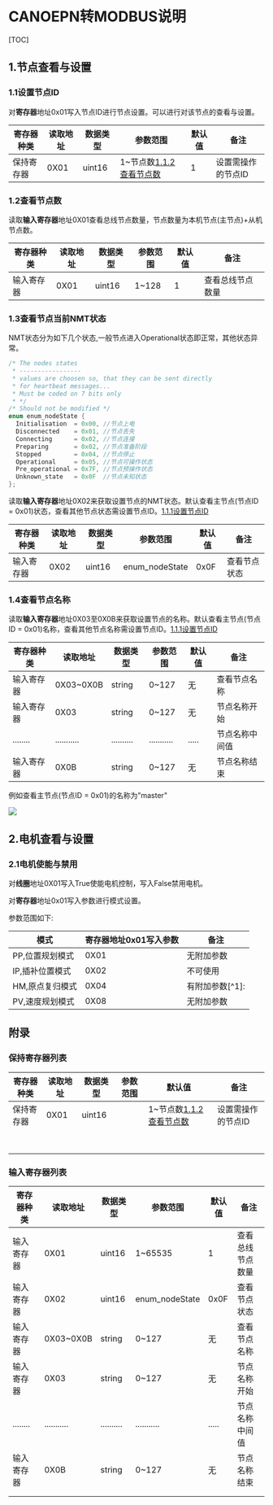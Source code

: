 # CANOEPN转MODBUS说明

[TOC]



## 1.节点查看与设置

### 1.1设置节点ID

对**寄存器**地址0x01写入节点ID进行节点设置。可以进行对该节点的查看与设置。

|寄存器种类|读取地址|数据类型|参数范围|默认值|备注|
| --------------- | -------------------------- | --------------- | -------------------------- | --------------- | --------------- |
|保持寄存器|0X01| uint16   | 1~节点数[1.1.2查看节点数](#1.1.2查看节点数) | 1      |设置需操作的节点ID|

### 1.2查看节点数

读取**输入寄存器**地址0X01查看总线节点数量，节点数量为本机节点(主节点)+从机节点数。

| 寄存器种类 | 读取地址 | 数据类型 | 参数范围 | 默认值 | 备注             |
| ---------- | -------- | -------- | -------- | ------ | ---------------- |
| 输入寄存器 | 0X01     | uint16   | 1~128    | 1      | 查看总线节点数量 |

### 1.3查看节点当前NMT状态

NMT状态分为如下几个状态,一般节点进入Operational状态即正常，其他状态异常。

```c
/* The nodes states 
 * -----------------
 * values are choosen so, that they can be sent directly
 * for heartbeat messages...
 * Must be coded on 7 bits only
 * */
/* Should not be modified */
enum enum_nodeState {
  Initialisation  = 0x00, //节点上电
  Disconnected    = 0x01, //节点丢失
  Connecting      = 0x02, //节点连接
  Preparing       = 0x02, //节点准备阶段
  Stopped         = 0x04, //节点停止
  Operational     = 0x05, //节点可操作状态
  Pre_operational = 0x7F, //节点预操作状态
  Unknown_state   = 0x0F  //节点未知状态
};
```

读取**输入寄存器**地址0X02来获取设置节点的NMT状态。默认查看主节点(节点ID = 0x01)状态，查看其他节点状态需设置节点ID。[1.1.1设置节点ID](#1.1.1设置节点ID)

| 寄存器种类 | 读取地址 | 数据类型 | 参数范围       | 默认值 | 备注         |
| ---------- | -------- | -------- | -------------- | ------ | ------------ |
| 输入寄存器 | 0X02     | uint16   | enum_nodeState | 0x0F   | 查看节点状态 |

### 1.4查看节点名称

读取**输入寄存器**地址0X03至0X0B来获取设置节点的名称。默认查看主节点(节点ID = 0x01)名称，查看其他节点名称需设置节点ID。[1.1.1设置节点ID](#1.1.1设置节点ID)

| 寄存器种类 | 读取地址    | 数据类型   | 参数范围    | 默认值 | 备注           |
| ---------- | ----------- | ---------- | ----------- | ------ | -------------- |
| 输入寄存器 | 0X03~0X0B   | string     | 0~127       | 无     | 查看节点名称   |
| 输入寄存器 | 0X03        | string     | 0~127       | 无     | 节点名称开始   |
| ........   | ........... | .......... | ........... | .....  | 节点名称中间值 |
| 输入寄存器 | 0X0B        | string     | 0~127       | 无     | 节点名称结束   |

例如查看主节点(节点ID = 0x01)的名称为"master"

![](C:\Users\Administrator\Desktop\STM32F4_RTT_v5.0\other\modbus\查看节点名称.png)

## 2.电机查看与设置

### 2.1电机使能与禁用

对**线圈**地址0X01写入True使能电机控制，写入False禁用电机。

对**寄存器**地址0x01写入参数进行模式设置。

参数范围如下:

| 模式            | **寄存器**地址0x01写入参数 | 备注            |
| --------------- | -------------------------- | --------------- |
| PP,位置规划模式 | 0X01                       | 无附加参数      |
| IP,插补位置模式 | 0X02                       | 不可使用        |
| HM,原点复归模式 | 0X04                       | 有附加参数[^1]: |
| PV,速度规划模式 | 0X08                       | 无附加参数      |



## 附录

### 保持寄存器列表

| 寄存器种类 | 读取地址 | 数据类型 | 参数范围 | 默认值 | 备注             |
| ---- | ---- | ---- | ---- | ---- | ---- |
| 保持寄存器 | 0X01 | uint16 |  | 1~节点数[1.1.2查看节点数](#1.1.2查看节点数) | 设置需操作的节点ID |
|      |      |      |      |      |      |
|      |      |      |      |      |      |
|      |      |      |      |      |      |
|      |      |      |      |      |      |
|      |      |      |      |      |      |
|      |      |      |      |      |      |
|      |      |      |      |      |      |
|      |      |      |      |      |      |

### 输入寄存器列表

| 寄存器种类 | 读取地址    | 数据类型   | 参数范围       | 默认值 | 备注             |
| ---------- | ----------- | ---------- | -------------- | ------ | ---------------- |
| 输入寄存器 | 0X01        | uint16     | 1~65535        | 1      | 查看总线节点数量 |
| 输入寄存器 | 0X02        | uint16     | enum_nodeState | 0x0F   | 查看节点状态     |
| 输入寄存器 | 0X03~0X0B   | string     | 0~127          | 无     | 查看节点名称     |
| 输入寄存器 | 0X03        | string     | 0~127          | 无     | 节点名称开始     |
| ........   | ........... | .......... | ...........    | .....  | 节点名称中间值   |
| 输入寄存器 | 0X0B        | string     | 0~127          | 无     | 节点名称结束     |
|            |             |            |                |        |                  |
|            |             |            |                |        |                  |
